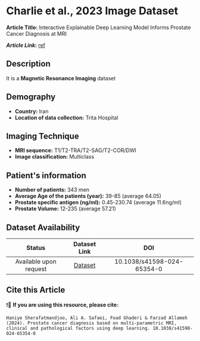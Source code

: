 # **Charlie et al., 2023 Image Dataset**
**Article Title:** Interactive Explainable Deep Learning Model Informs Prostate Cancer Diagnosis at MRI

**_Article Link_:** [ref](https://www.nature.com/articles/s41598-024-65354-0)

## **Description**
It is a **Magnetic Resonance Imaging** dataset

## **Demography**
+ **Country:** Iran
+ **Location of data collection:** Trita Hospital

## **Imaging Technique**
+ **MRI sequence:** T1/T2-TRA/T2-SAG/T2-COR/DWI
+ **Image classification:** Multiclass
  
## **Patient's information**
+ **Number of patients:** 343 men
+ **Average Age of the patients (year):** 39-85 (average 64.05)
+ **Prostate specific antigen (ng/ml):** 0.45-230.74 (average 11.6ng/ml)
+ **Prostate Volume:** 12-235 (average 57.21)

## **Dataset Availability**

|**Status**|**Dataset Link**|**DOI**|
|:---:|:---:|:---:|
|Available upon request| [Dataset](https://www.nature.com/articles/s41598-024-65354-0)| 10.1038/s41598-024-65354-0


  
## **Cite this Article**

❗🛑 **If you are using this resource, please cite:**

```
Haniye Sherafatmandjoo, Ali A. Safaei, Foad Ghaderi & Farzad Allameh (2024). Prostate cancer diagnosis based on multi-parametric MRI, clinical and pathological factors using deep learning. 10.1038/s41598-024-65354-0

```




